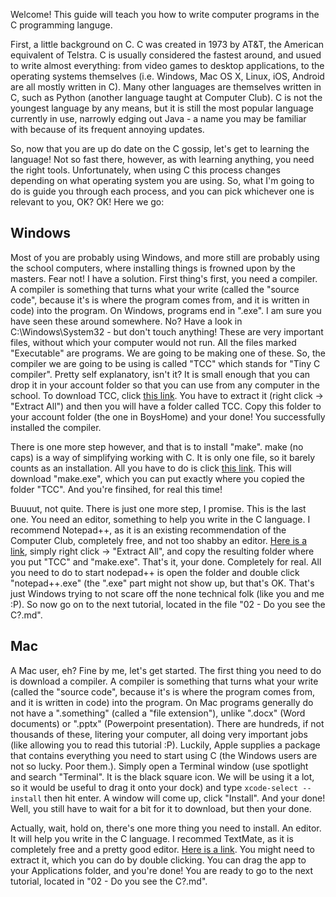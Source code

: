 Welcome! This guide will teach you how to write computer programs in the C programming languge.

First, a little background on C. C was created in 1973 by AT&T, the American equivalent of Telstra.
C is usually considered the fastest around, and usued to write almost everything: from video games to desktop
applications, to the operating systems themselves (i.e. Windows, Mac OS X, Linux, iOS, Android are all mostly
written in C). Many other languages are themselves written in C, such as Python (another language taught at Computer
Club). C is not the youngest language by any means, but it is still the most popular language currently in use,
narrowly edging out Java - a name you may be familiar with because of its frequent annoying updates.

So, now that you are up do date on the C gossip, let's get to learning the language!
Not so fast there, however, as with learning anything, you need the right tools. Unfortunately, when using C this
process changes depending on what operating system you are using. So, what I'm going to do is guide you through each
process, and you can pick whichever one is relevant to you, OK? OK! Here we go:

## Windows
Most of you are probably using Windows, and more still are probably using the school computers, where installing things
is frowned upon by the masters. Fear not! I have a solution. First thing's first, you need a compiler. A compiler is
something that turns what your write (called the "source code", because it's is where the program comes from, and it is
written in code) into the program. On Windows, programs end in ".exe". I am sure you have seen these around
somewhere. No? Have a look in C:\Windows\System32 - but don't touch anything! These are very important files, without
which your computer would not run. All the files marked "Executable" are programs. We are going to be making one of
these. So, the compiler we are going to be using is called "TCC" which stands for "Tiny C compiler". Pretty self
explanatory, isn't it? It is small enough that you can drop it in your account folder so that you can use from any
computer in the school. To download TCC, click
[this link](https://github.com/sgscomputerclub/C-tutorial/raw/master/files/tcc-0.9.26-win32-bin.zip).
You have to extract it (right click -> "Extract All") and then you will have a folder called TCC. Copy this folder to
your account folder (the one in BoysHome) and your done! You successfully installed the compiler.

There is one more step however, and that is to install "make". make (no caps) is a way of simplifying working with C.
It is only one file, so it barely counts as an installation. All you have to do is click
[this link](https://github.com/sgscomputerclub/C-tutorial/raw/master/files/make.exe). This will download "make.exe",
which you can put exactly where you copied the folder "TCC". And you're finsihed, for real this time!

Buuuut, not quite. There is just one more step, I promise. This is the last one. You need an editor, something to help
you write in the C language. I recommend Notepad++, as it is an existing recommendation of the Computer Club,
completely free, and not too shabby an editor.
[Here is a link](http://download.tuxfamily.org/notepadplus/6.7.3/npp.6.7.3.bin.zip), simply right click ->
"Extract All", and copy the resulting folder where you put "TCC" and "make.exe". That's it, your done. Completely for
real. All you need to do to start nodepad++ is open the folder and double click "notepad++.exe" (the ".exe" part
might not show up, but that's OK. That's just Windows trying to not scare off the none technical folk (like you and me
:P). So now go on to the next tutorial, located in the file "02 - Do you see the C?.md".

## Mac
A Mac user, eh? Fine by me, let's get started. The first thing you need to do is download a compiler. A compiler is
something that turns what your write (called the "source code", because it's is where the program comes from, and it is
written in code) into the program. On Mac programs generally do not have a ".something" (called a "file extension"),
unlike ".docx" (Word documents) or ".pptx" (Powerpoint presentation). There are hundreds, if not thousands of these,
litering your computer, all doing very important jobs (like allowing you to read this tutorial :P). Luckily, Apple
supplies a package that contains everything you need to start using C (the Windows users are not so lucky. Poor them.).
Simply open a Terminal window (use spotlight and search "Terminal". It is the black square icon. We will be using it
a lot, so it would be useful to drag it onto your dock) and type `xcode-select --install` then hit enter. A window will
come up, click "Install". And your done! Well, you still have to wait for a bit for it to download, but then your done.

Actually, wait, hold on, there's one more thing you need to install. An editor. It will help you write in the C
language. I recommed TextMate, as it is completely free and a pretty good editor.
[Here is a link](https://api.textmate.org/downloads/release). You might need to extract it, which you can do by double
clicking. You can drag the app to your Applications folder, and you're done! You are ready to go to the next tutorial,
located in "02 - Do you see the C?.md".
